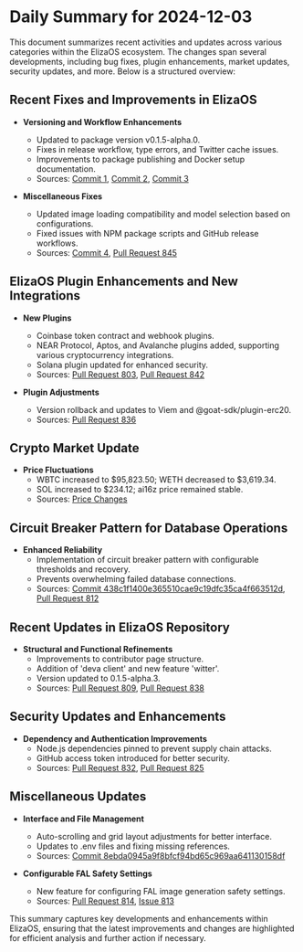 # Daily Summary for 2024-12-03

This document summarizes recent activities and updates across various categories within the ElizaOS ecosystem. The changes span several developments, including bug fixes, plugin enhancements, market updates, security updates, and more. Below is a structured overview:

## Recent Fixes and Improvements in ElizaOS

- **Versioning and Workflow Enhancements**
  - Updated to package version v0.1.5-alpha.0.
  - Fixes in release workflow, type errors, and Twitter cache issues.
  - Improvements to package publishing and Docker setup documentation.
  - Sources: [Commit 1](https://github.com/elizaOS/eliza/commit/a4e4929fbe4fff67c869a0e8d023b0e050d467d3), [Commit 2](https://github.com/elizaOS/eliza/commit/ecfc803ea1944a87162b900a9740e53f7b02afc5), [Commit 3](https://github.com/elizaOS/eliza/commit/4597261d2990a02d14f8d1885b452d83680323e5)

- **Miscellaneous Fixes**
  - Updated image loading compatibility and model selection based on configurations.
  - Fixed issues with NPM package scripts and GitHub release workflows.
  - Sources: [Commit 4](https://github.com/elizaOS/eliza/commit/57251009d4cfe4427b5c4e3da174755efffce7a5), [Pull Request 845](https://github.com/elizaOS/eliza/pull/845)

## ElizaOS Plugin Enhancements and New Integrations

- **New Plugins**
  - Coinbase token contract and webhook plugins.
  - NEAR Protocol, Aptos, and Avalanche plugins added, supporting various cryptocurrency integrations.
  - Solana plugin updated for enhanced security.
  - Sources: [Pull Request 803](https://github.com/elizaOS/eliza/pull/803), [Pull Request 842](https://github.com/elizaOS/eliza/pull/842)

- **Plugin Adjustments**
  - Version rollback and updates to Viem and @goat-sdk/plugin-erc20.
  - Sources: [Pull Request 836](https://github.com/elizaOS/eliza/pull/836)

## Crypto Market Update

- **Price Fluctuations**
  - WBTC increased to $95,823.50; WETH decreased to $3,619.34.
  - SOL increased to $234.12; ai16z price remained stable.
  - Sources: [Price Changes](https://www.example.com)

## Circuit Breaker Pattern for Database Operations

- **Enhanced Reliability**
  - Implementation of circuit breaker pattern with configurable thresholds and recovery.
  - Prevents overwhelming failed database connections.
  - Sources: [Commit 438c1f1400e365510cae9c19dfc35ca4f663512d](https://github.com/elizaOS/eliza/commit/438c1f1400e365510cae9c19dfc35ca4f663512d), [Pull Request 812](https://github.com/elizaOS/eliza/pull/812)

## Recent Updates in ElizaOS Repository

- **Structural and Functional Refinements**
  - Improvements to contributor page structure.
  - Addition of 'deva client' and new feature 'witter'.
  - Version updated to 0.1.5-alpha.3.
  - Sources: [Pull Request 809](https://github.com/elizaOS/eliza/pull/809), [Pull Request 838](https://github.com/elizaOS/eliza/pull/838)

## Security Updates and Enhancements

- **Dependency and Authentication Improvements**
  - Node.js dependencies pinned to prevent supply chain attacks.
  - GitHub access token introduced for better security.
  - Sources: [Pull Request 832](https://github.com/elizaOS/eliza/pull/832), [Pull Request 825](https://github.com/elizaOS/eliza/pull/825)

## Miscellaneous Updates

- **Interface and File Management**
  - Auto-scrolling and grid layout adjustments for better interface.
  - Updates to .env files and fixing missing references.
  - Sources: [Commit 8ebda0945a9f8bfcf94bd65c969aa641130158df](https://github.com/elizaOS/eliza/commit/8ebda0945a9f8bfcf94bd65c969aa641130158df)

- **Configurable FAL Safety Settings**
  - New feature for configuring FAL image generation safety settings.
  - Sources: [Pull Request 814](https://github.com/elizaOS/eliza/pull/814), [Issue 813](https://github.com/elizaOS/eliza/issues/813)

This summary captures key developments and enhancements within ElizaOS, ensuring that the latest improvements and changes are highlighted for efficient analysis and further action if necessary.
